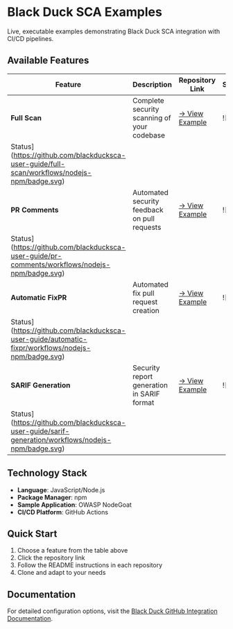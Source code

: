                                                                                                                                                                                                                                           
# Black Duck SCA Examples                                                                                                                                                                                                                 
                                                                                                                                                                                                                                          
Live, executable examples demonstrating Black Duck SCA integration with CI/CD pipelines.                                                                                                                                                  
                                                                                                                                                                                                                                          
## Available Features                                                                                                                                                                                                                     
                                                                                                                                                                                                                                          
| Feature | Description | Repository Link | Status |                                                                                                                                                                                      
|---------|-------------|-----------------|--------|                                                                                                                                                                                      
| **Full Scan** | Complete security scanning of your codebase | [→ View Example](https://github.com/blackducksca-user-guide/full-scan) | ![Build                                                                                          
Status](https://github.com/blackducksca-user-guide/full-scan/workflows/nodejs-npm/badge.svg) |                                                                                                                                            
| **PR Comments** | Automated security feedback on pull requests | [→ View Example](https://github.com/blackducksca-user-guide/pr-comments) | ![Build                                                                                     
Status](https://github.com/blackducksca-user-guide/pr-comments/workflows/nodejs-npm/badge.svg) |                                                                                                                                          
| **Automatic FixPR** | Automated fix pull request creation | [→ View Example](https://github.com/blackducksca-user-guide/automatic-fixpr) | ![Build                                                                                      
Status](https://github.com/blackducksca-user-guide/automatic-fixpr/workflows/nodejs-npm/badge.svg) |                                                                                                                                      
| **SARIF Generation** | Security report generation in SARIF format | [→ View Example](https://github.com/blackducksca-user-guide/sarif-generation) | ![Build                                                                             
Status](https://github.com/blackducksca-user-guide/sarif-generation/workflows/nodejs-npm/badge.svg) |                                                                                                                                     
                                                                                                                                                                                                                                          
## Technology Stack                                                                                                                                                                                                                       
                                                                                                                                                                                                                                          
- **Language**: JavaScript/Node.js                                                                                                                                                                                                        
- **Package Manager**: npm                                                                                                                                                                                                                
- **Sample Application**: OWASP NodeGoat                                                                                                                                                                                                  
- **CI/CD Platform**: GitHub Actions                                                                                                                                                                                                      
                                                                                                                                                                                                                                          
## Quick Start                                                                                                                                                                                                                            
                                                                                                                                                                                                                                          
1. Choose a feature from the table above                                                                                                                                                                                                  
2. Click the repository link                                                                                                                                                                                                              
3. Follow the README instructions in each repository                                                                                                                                                                                      
4. Clone and adapt to your needs                                                                                                                                                                                                          
                                                                                                                                                                                                                                          
## Documentation                                                                                                                                                                                                                          
                                                                                                                                                                                                                                          
For detailed configuration options, visit the [Black Duck GitHub Integration Documentation](https://documentation.blackduck.com/bundle/bridge/page/documentation/c_github-blackduck.html).     
